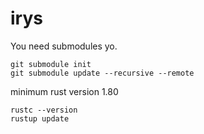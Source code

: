 # irys

You need submodules yo.

```cli
git submodule init
git submodule update --recursive --remote
```

minimum rust version 1.80

```cli
rustc --version
rustup update
```
